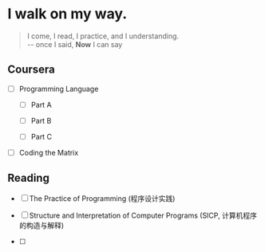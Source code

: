 # I walk on my way.

> I come, I read, I practice, and I understanding.  
> -- once I said, **Now** I can say

## **Coursera**

- [ ] Programming Language

  - [ ] Part A

  - [ ] Part B

  - [ ] Part C

- [ ] Coding the Matrix



## **Reading**

- [ ] The Practice of Programming (程序设计实践)

- [ ] Structure and Interpretation of Computer Programs (SICP, 计算机程序的构造与解释)

- [ ]

